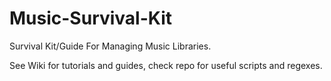 # Music-Survival-Kit
Survival Kit/Guide For Managing Music Libraries.

See Wiki for tutorials and guides, check repo for useful scripts and regexes.

